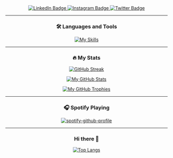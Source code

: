 <div id="header" align="center">

  <img src="https://moe-counter.glitch.me/get/@:michailtjhang?theme=moebooru" alt="" />
  
  <br> 
  
  <div id="badges">
    <a href="https://www.linkedin.com/in/michailtj39/">
      <img src="https://img.shields.io/badge/LinkedIn-0077B5?style=for-the-badge&logo=linkedin&logoColor=white" alt="LinkedIn Badge"/>
    </a>
    <a href="https://www.instagram.com/michailtj39/">
      <img src="https://img.shields.io/badge/Instagram-E4405F?style=for-the-badge&logo=instagram&logoColor=white" alt="Instagram Badge"/>
    </a>
    <a href="https://twitter.com/michailtj39">
      <img src="https://img.shields.io/badge/x-black?style=for-the-badge&logo=x&logoColor=white" alt="Twitter Badge"/>
    </a>
  </div>
  
  <div id="badges">
    <img src="https://komarev.com/ghpvc/?username=michailtjhang&style=flat-square&color=blue" alt=""/>
  </div>

  ---
    
  ### :hammer_and_wrench: Languages and Tools
    
  [![My Skills](https://skillicons.dev/icons?i=cpp,css,bootstrap,tailwind,firebase,git,html,javascript,php,go,kotlin,vue,mysql,npm,laravel,flutter,postman,postgres,sublime,vscode,vercel&theme=light&perline=10)](https://skillicons.dev)
    
  ---

  ### :fire: My Stats

  [![GitHub Streak](https://streak-stats.demolab.com?user=MICHAIL&theme=tokyonight&date_format=j%20M%5B%20Y%5D&mode=weekly)](https://git.io/streak-stats)
  
  [![My GitHub Stats](https://github-readme-stats.vercel.app/api/?username=michailtjhang&count_private=true&theme=tokyonight&show_icons=true)](https://github.com/anuraghazra/github-readme-stats)

  [![My GitHub Trophies](https://github-trophies.vercel.app/?username=michailtjhang&no-frame=true&theme=discord)](https://github.com/lucthienphong1120/github-trophies)

  ---

  ### 🎧 Spotify Playing

  [![spotify-github-profile](https://spotify-github-profile.kittinanx.com/api/view?uid=31jwbocg2syv7tvslglxh6on6vfe&cover_image=true&theme=default&show_offline=true&background_color=121212&interchange=false)](https://spotify-github-profile.kittinanx.com/api/view?uid=31jwbocg2syv7tvslglxh6on6vfe&redirect=true)

  ---

  ### Hi there 👋

  [![Top Langs](https://github-readme-stats.vercel.app/api/top-langs/?username=michailtjhang&layout=compact)](https://github.com/michailtjhang/github-readme-stats)

  <!--
  **michailtjhang/michailtjhang** is a ✨ _special_ ✨ repository because its `README.md` (this file) appears on your GitHub profile.

  Here are some ideas to get you started:

  - 🔭 I’m currently working on ...
  - 🌱 I’m currently learning ...
  - 👯 I’m looking to collaborate on ...
  - 🤔 I’m looking for help with ...
  - 💬 Ask me about ...
  - 📫 How to reach me: ...
  - 😄 Pronouns: ...
  - ⚡ Fun fact: ...
  -->
</div>
